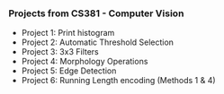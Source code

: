 ### Projects from CS381 - Computer Vision
* Project 1: Print histogram
* Project 2: Automatic Threshold Selection
* Project 3: 3x3 Filters
* Project 4: Morphology Operations
* Project 5: Edge Detection
* Project 6: Running Length encoding (Methods 1 & 4)
